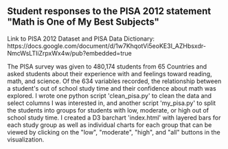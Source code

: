 ## Student responses to the PISA 2012 statement "Math is One of My Best Subjects"

<p>Link to PISA 2012 Dataset and PISA Data Dictionary: https://docs.google.com/document/d/1w7KhqotVi5eoKE3I_AZHbsxdr-NmcWsLTIiZrpxWx4w/pub?embedded=true </p>

<p>The PISA survey was given to 480,174 students from 65 Countries and asked students about their experience with and feelings toward reading, math, and science.  Of the 634 variables recorded, the relationship between a student's out of school study time and their confidence about math was explored.  I wrote one python script 'clean_pisa.py' to clean the data and select columns I was interested in, and another script 'my_pisa.py' to split the students into groups for students with low, moderate, or high out of school study time.  I created a D3 barchart 'index.html' with layered bars for each study group as well as individual charts for each group that can be viewed by clicking on the "low", "moderate", "high", and "all" buttons in the visualization.</p>